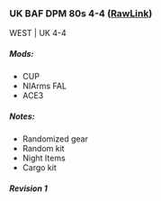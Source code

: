 ### UK BAF DPM 80s 4-4  ([RawLink](https://raw.githubusercontent.com/rempopo/Gear_Kits_Collection/master/West/UK%20BAF%20DPM%2080s%204-4/Kits%20UK%20BAF%20DPM%2080s%204-4.sqf))
WEST | UK 4-4 
<br />
<img src="" />

##### Mods:
- CUP
- NIArms FAL
- ACE3

##### Notes:
- Randomized gear
- Random kit
- Night Items
- Cargo kit

##### Revision 1
